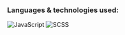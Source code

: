 ### Languages & technologies used:

![JavaScript](https://img.shields.io/badge/javascript-%23323330.svg?style=for-the-badge&logo=javascript&logoColor=%23F7DF1E)
![SCSS](https://img.shields.io/badge/SCSS-hotpink.svg?style=for-the-badge&logo=SASS&logoColor=white)

